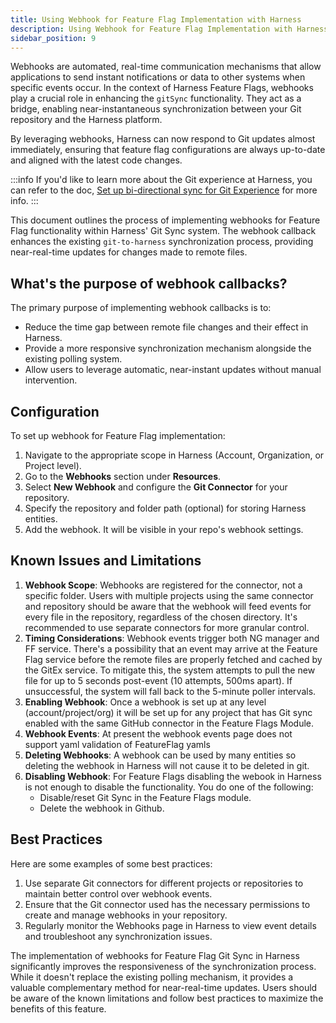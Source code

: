 ```yaml
---
title: Using Webhook for Feature Flag Implementation with Harness
description: Using Webhook for Feature Flag Implementation with Harness
sidebar_position: 9
---
```


Webhooks are automated, real-time communication mechanisms that allow applications to send instant notifications or data to other systems when specific events occur. In the context of Harness Feature Flags, webhooks play a crucial role in enhancing the `gitSync` functionality. They act as a bridge, enabling near-instantaneous synchronization between your Git repository and the Harness platform. 

By leveraging webhooks, Harness can now respond to Git updates almost immediately, ensuring that feature flag configurations are always up-to-date and aligned with the latest code changes. 

:::info
If you'd like to learn more about the Git experience at Harness, you can refer to the doc, [Set up bi-directional sync for Git Experience](../../platform/git-experience/gitexp-bidir-sync-setup.md) for more info.
:::

This document outlines the process of implementing webhooks for Feature Flag functionality within Harness' Git Sync system. The webhook callback enhances the existing `git-to-harness` synchronization process, providing near-real-time updates for changes made to remote files.

## What's the purpose of webhook callbacks? 

The primary purpose of implementing webhook callbacks is to:

 - Reduce the time gap between remote file changes and their effect in Harness.
 - Provide a more responsive synchronization mechanism alongside the existing polling system.
 - Allow users to leverage automatic, near-instant updates without manual intervention.

## Configuration

To set up webhook for Feature Flag implementation:

 1. Navigate to the appropriate scope in Harness (Account, Organization, or Project level).
 2. Go to the **Webhooks** section under **Resources**.
 3. Select **New Webhook** and configure the **Git Connector** for your repository.
 4. Specify the repository and folder path (optional) for storing Harness entities.
 5. Add the webhook. It will be visible in your repo's webhook settings.

## Known Issues and Limitations

 1. **Webhook Scope**: Webhooks are registered for the connector, not a specific folder. Users with multiple projects using the same connector and
 repository should be aware that the webhook will feed events for every file in the repository, regardless of the chosen directory. It's recommended to
 use separate connectors for more granular control.
 2. **Timing Considerations**: Webhook events trigger both NG manager and FF service. There's a possibility that an event may arrive at the Feature
 Flag service before the remote files are properly fetched and cached by the GitEx service. To mitigate this, the system attempts to pull the new file for up to 5 seconds 
 post-event (10 attempts, 500ms apart). If unsuccessful, the system will fall back to the 5-minute poller intervals.
 3. **Enabling Webhook**: Once a webhook is set up at any level (account/project/org) it will be set up for any project that has Git sync enabled with the same GitHub 
 connector in the Feature Flags Module.
 4. **Webhook Events**: At present the webhook events page does not support yaml validation of FeatureFlag yamls
 5. **Deleting Webhooks**: A webhook can be used by many entities so deleting the webhook in Harness will not cause it to be deleted in git.
 6. **Disabling Webhook**: For Feature Flags disabling the webook in Harness is not enough to disable the functionality. You do one of the following:
     - Disable/reset Git Sync in the Feature Flags module.
     - Delete the webhook in Github.
  

## Best Practices

Here are some examples of some best practices:

 1. Use separate Git connectors for different projects or repositories to maintain better control over webhook events.
 2. Ensure that the Git connector used has the necessary permissions to create and manage webhooks in your repository.
 3. Regularly monitor the Webhooks page in Harness to view event details and troubleshoot any synchronization issues.

The implementation of webhooks for Feature Flag Git Sync in Harness significantly improves the responsiveness of the synchronization process. While it doesn't replace the existing polling mechanism, it provides a valuable complementary method for near-real-time updates. Users should be aware of the known limitations and follow best practices to maximize the benefits of this feature.
